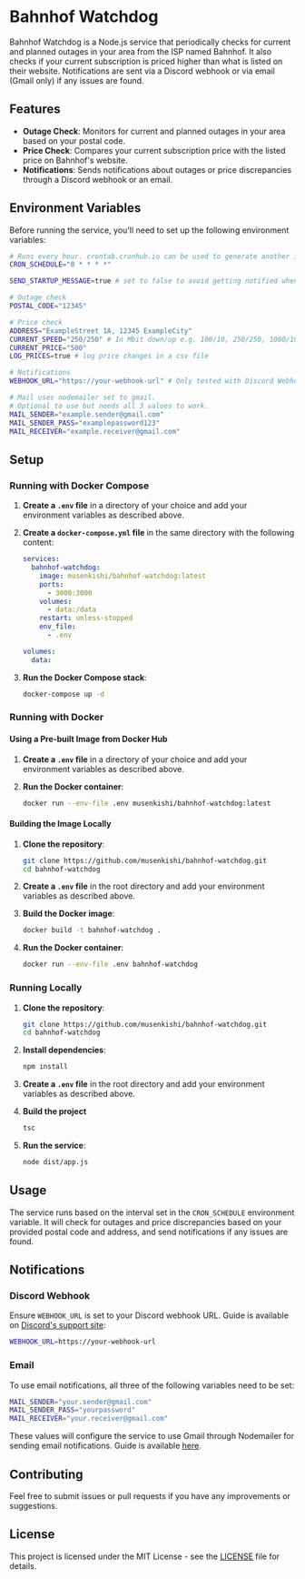# Bahnhof Watchdog

Bahnhof Watchdog is a Node.js service that periodically checks for current and planned outages in your area from the ISP named Bahnhof. It also checks if your current subscription is priced higher than what is listed on their website. Notifications are sent via a Discord webhook or via email (Gmail only) if any issues are found.

## Features

- **Outage Check**: Monitors for current and planned outages in your area based on your postal code.
- **Price Check**: Compares your current subscription price with the listed price on Bahnhof's website.
- **Notifications**: Sends notifications about outages or price discrepancies through a Discord webhook or an email.

## Environment Variables

Before running the service, you'll need to set up the following environment variables:

```bash
# Runs every hour. crontab.cronhub.io can be used to generate another interval
CRON_SCHEDULE="0 * * * *" 

SEND_STARTUP_MESSAGE=true # set to false to avoid getting notified when the service starts

# Outage check
POSTAL_CODE="12345"

# Price check
ADDRESS="ExampleStreet 1A, 12345 ExampleCity"
CURRENT_SPEED="250/250" # In Mbit down/up e.g. 100/10, 250/250, 1000/1000...
CURRENT_PRICE="500"
LOG_PRICES=true # log price changes in a csv file

# Notifications
WEBHOOK_URL="https://your-webhook-url" # Only tested with Discord Webhook bot

# Mail uses nodemailer set to gmail.
# Optional to use but needs all 3 values to work.
MAIL_SENDER="example.sender@gmail.com"
MAIL_SENDER_PASS="examplepassword123"
MAIL_RECEIVER="example.receiver@gmail.com"
```

## Setup

### Running with Docker Compose

1. **Create a `.env` file** in a directory of your choice and add your environment variables as described above.

2. **Create a `docker-compose.yml` file** in the same directory with the following content:

    ```yaml
    services:
      bahnhof-watchdog:
        image: musenkishi/bahnhof-watchdog:latest
        ports:
          - 3000:3000
        volumes:
          - data:/data
        restart: unless-stopped
        env_file:
          - .env
    
    volumes:
      data:
    ```

3. **Run the Docker Compose stack**:

    ```bash
    docker-compose up -d
    ```

### Running with Docker

#### Using a Pre-built Image from Docker Hub

1. **Create a `.env` file** in a directory of your choice and add your environment variables as described above.

2. **Run the Docker container**:

    ```bash
    docker run --env-file .env musenkishi/bahnhof-watchdog:latest
    ```

#### Building the Image Locally

1. **Clone the repository**:

    ```bash
    git clone https://github.com/musenkishi/bahnhof-watchdog.git
    cd bahnhof-watchdog
    ```

2. **Create a `.env` file** in the root directory and add your environment variables as described above.

3. **Build the Docker image**:

    ```bash
    docker build -t bahnhof-watchdog .
    ```

4. **Run the Docker container**:

    ```bash
    docker run --env-file .env bahnhof-watchdog
    ```

### Running Locally

1. **Clone the repository**:

    ```bash
    git clone https://github.com/musenkishi/bahnhof-watchdog.git
    cd bahnhof-watchdog
    ```

2. **Install dependencies**:

    ```bash
    npm install
    ```

3. **Create a `.env` file** in the root directory and add your environment variables as described above.

4. **Build the project**

    ```bash
    tsc
    ```

5. **Run the service**:

    ```bash
    node dist/app.js
    ```

## Usage

The service runs based on the interval set in the `CRON_SCHEDULE` environment variable. It will check for outages and price discrepancies based on your provided postal code and address, and send notifications if any issues are found.

## Notifications

### Discord Webhook

Ensure `WEBHOOK_URL` is set to your Discord webhook URL. Guide is available on [Discord's support site](https://support.discord.com/hc/en-us/articles/228383668-Intro-to-Webhooks):

```bash
WEBHOOK_URL=https://your-webhook-url
```

### Email

To use email notifications, all three of the following variables need to be set:

```bash
MAIL_SENDER="your.sender@gmail.com"
MAIL_SENDER_PASS="yourpassword"
MAIL_RECEIVER="your.receiver@gmail.com"
```

These values will configure the service to use Gmail through Nodemailer for sending email notifications. Guide is available [here](https://nodemailer.com/usage/using-gmail/).

## Contributing

Feel free to submit issues or pull requests if you have any improvements or suggestions.

## License

This project is licensed under the MIT License - see the [LICENSE](LICENSE) file for details.
